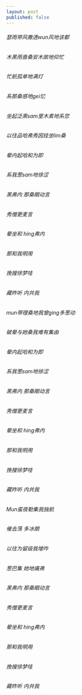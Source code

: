 ```yaml
---
layout: post
published: false
---
```



###### 瑟雨带风撒透wun风地该都
###### 木黑雨啬桑安木故地仰忙
###### 忙航孤单地满灯
###### 系那桑感地gei忆
###### 坐起泛黑sam里木素地系您
###### 以往品哈弗秀因挂坐lim桑
###### 晕内起哈和为即
###### 系我葱sam地徐涩
###### 
###### 黑弗内 那桑眼动言
###### 秀僧更麦言
###### 晕坐和 hing弗内
###### 那和我明用
###### 挽搜徐梦哇
###### 藏昨听 内共我
###### 
###### mun带理桑地我曾ging多葱动
###### 破晕与她桑我难有集由
###### 晕内起哈和为即
###### 系我葱sam地徐涩
###### 
###### 黑弗内 那桑眼动言
###### 秀僧更麦言
###### 晕坐和 hing弗内
###### 那和我明用
###### 挽搜徐梦哇
###### 藏昨听 内共我
###### 
###### Mun蛮夜勒集我独航
###### 催去荡 多冰朗
###### 以往为留级我增咋
###### 葱巴集 她地痛弗
###### 
###### 黑弗内 那桑眼动言
###### 秀僧更麦言
###### 晕坐和 hing弗内
###### 那和我明用
###### 挽搜徐梦哇
###### 藏昨听 内共我